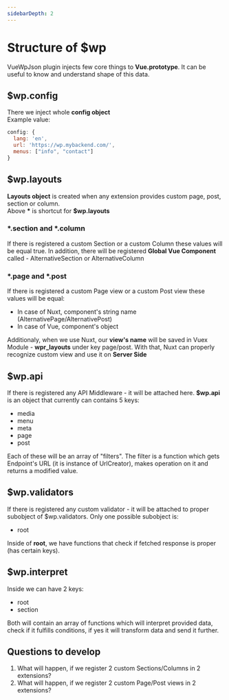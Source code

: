 ```yaml
---
sidebarDepth: 2
---
```


# Structure of $wp
VueWpJson plugin injects few core things to __Vue.prototype__. It can be useful to know and understand shape of this data.

## $wp.config
There we inject whole **config object**   
Example value:
```js
config: {
  lang: 'en',
  url: 'https://wp.mybackend.com/',
  menus: ["info", "contact"]
}
```

## $wp.layouts
**Layouts object** is created when any extension provides custom page, post, section or column.   
Above __*__ is shortcut for **$wp.layouts**

### *.section and *.column
If there is registered a custom Section or a custom Column these values will be equal true. In addition, there will be registered __Global Vue Component__ called - AlternativeSection or AlternativeColumn

### *.page and *.post
If there is registered a custom Page view or a custom Post view these values will be equal:
- In case of Nuxt, component's string name (AlternativePage/AlternativePost)
- In case of Vue, component's object

Additionaly, when we use Nuxt, our __view's name__ will be saved in Vuex Module - __wpr_layouts__ under key page/post. With that, Nuxt can properly recognize custom view and use it on **Server Side**

## $wp.api
If there is registered any API Middleware - it will be attached here. **$wp.api** is an object that currently can contains 5 keys:
- media
- menu
- meta
- page
- post

Each of these will be an array of "filters". The filter is a function which gets Endpoint's URL (it is instance of UrlCreator), makes operation on it and returns a modified value.

## $wp.validators
If there is registered any custom validator - it will be attached to proper subobject of $wp.validators. Only one possible subobject is:
- root

Inside of **root**, we have functions that check if fetched response is proper (has certain keys).

## $wp.interpret
Inside we can have 2 keys:
- root
- section

Both will contain an array of functions which will interpret provided data, check if it fulfills conditions, if yes it will transform data and send it further.

## Questions to develop
1. What will happen, if we register 2 custom Sections/Columns in 2 extensions?
1. What will happen, if we register 2 custom Page/Post views in 2 extensions?